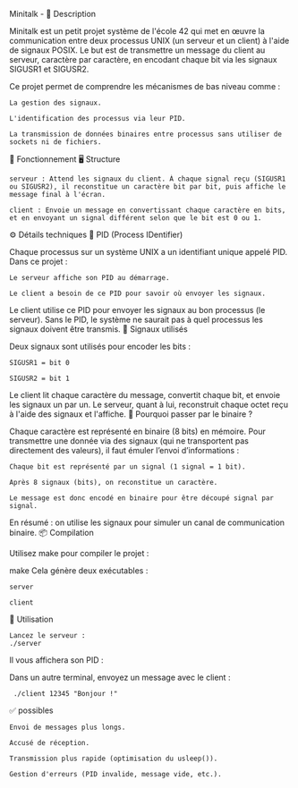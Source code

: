 Minitalk - 
📝 Description

Minitalk est un petit projet système de l'école 42 qui met en œuvre la communication entre deux processus UNIX (un serveur et un client) à l'aide de signaux POSIX. Le but est de transmettre un message du client au serveur, caractère par caractère, en encodant chaque bit via les signaux SIGUSR1 et SIGUSR2.

Ce projet permet de comprendre les mécanismes de bas niveau comme :

    La gestion des signaux.

    L'identification des processus via leur PID.

    La transmission de données binaires entre processus sans utiliser de sockets ni de fichiers.

🔧 Fonctionnement
🖥️ Structure

    serveur : Attend les signaux du client. À chaque signal reçu (SIGUSR1 ou SIGUSR2), il reconstitue un caractère bit par bit, puis affiche le message final à l'écran.

    client : Envoie un message en convertissant chaque caractère en bits, et en envoyant un signal différent selon que le bit est 0 ou 1.

⚙️ Détails techniques
📌 PID (Process IDentifier)

Chaque processus sur un système UNIX a un identifiant unique appelé PID.
Dans ce projet :

    Le serveur affiche son PID au démarrage.

    Le client a besoin de ce PID pour savoir où envoyer les signaux.

Le client utilise ce PID pour envoyer les signaux au bon processus (le serveur). Sans le PID, le système ne saurait pas à quel processus les signaux doivent être transmis.
📡 Signaux utilisés

Deux signaux sont utilisés pour encoder les bits :

    SIGUSR1 = bit 0

    SIGUSR2 = bit 1

Le client lit chaque caractère du message, convertit chaque bit, et envoie les signaux un par un. Le serveur, quant à lui, reconstruit chaque octet reçu à l'aide des signaux et l'affiche.
🔐 Pourquoi passer par le binaire ?

Chaque caractère est représenté en binaire (8 bits) en mémoire.
Pour transmettre une donnée via des signaux (qui ne transportent pas directement des valeurs), il faut émuler l’envoi d’informations :

    Chaque bit est représenté par un signal (1 signal = 1 bit).

    Après 8 signaux (bits), on reconstitue un caractère.

    Le message est donc encodé en binaire pour être découpé signal par signal.

En résumé : on utilise les signaux pour simuler un canal de communication binaire.
📦 Compilation

Utilisez make pour compiler le projet :

make
Cela génère deux exécutables :

    server

    client
🚀 Utilisation

    Lancez le serveur :
    ./server
Il vous affichera son PID :

Dans un autre terminal, envoyez un message avec le client :

     ./client 12345 "Bonjour !"
✅  possibles

    Envoi de messages plus longs.

    Accusé de réception.

    Transmission plus rapide (optimisation du usleep()).

    Gestion d'erreurs (PID invalide, message vide, etc.).
